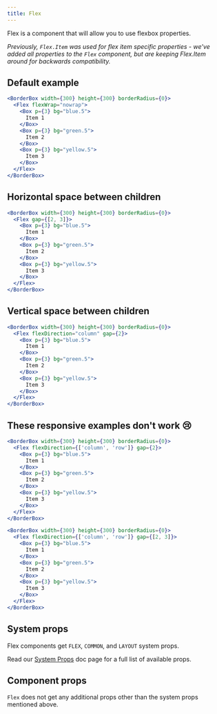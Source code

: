```yaml
---
title: Flex
---
```


Flex is a component that will allow you to use flexbox properties.

_Previously, `Flex.Item` was used for flex item specific properties - we've added all properties to the `Flex` component, but are keeping Flex.Item around for backwards compatibility._

## Default example

```jsx live
<BorderBox width={300} height={300} borderRadius={0}>
  <Flex flexWrap="nowrap">
    <Box p={3} bg="blue.5">
      Item 1
    </Box>
    <Box p={3} bg="green.5">
      Item 2
    </Box>
    <Box p={3} bg="yellow.5">
      Item 3
    </Box>
  </Flex>
</BorderBox>
```

## Horizontal space between children

```jsx live
<BorderBox width={300} height={300} borderRadius={0}>
  <Flex gap={[2, 3]}>
    <Box p={3} bg="blue.5">
      Item 1
    </Box>
    <Box p={3} bg="green.5">
      Item 2
    </Box>
    <Box p={3} bg="yellow.5">
      Item 3
    </Box>
  </Flex>
</BorderBox>
```

## Vertical space between children

```jsx live
<BorderBox width={300} height={300} borderRadius={0}>
  <Flex flexDirection="column" gap={2}>
    <Box p={3} bg="blue.5">
      Item 1
    </Box>
    <Box p={3} bg="green.5">
      Item 2
    </Box>
    <Box p={3} bg="yellow.5">
      Item 3
    </Box>
  </Flex>
</BorderBox>
```

## These responsive examples don't work 😢

```jsx live
<BorderBox width={300} height={300} borderRadius={0}>
  <Flex flexDirection={['column', 'row']} gap={2}>
    <Box p={3} bg="blue.5">
      Item 1
    </Box>
    <Box p={3} bg="green.5">
      Item 2
    </Box>
    <Box p={3} bg="yellow.5">
      Item 3
    </Box>
  </Flex>
</BorderBox>
```

```jsx live
<BorderBox width={300} height={300} borderRadius={0}>
  <Flex flexDirection={['column', 'row']} gap={[2, 3]}>
    <Box p={3} bg="blue.5">
      Item 1
    </Box>
    <Box p={3} bg="green.5">
      Item 2
    </Box>
    <Box p={3} bg="yellow.5">
      Item 3
    </Box>
  </Flex>
</BorderBox>
```

## System props

Flex components get `FLEX`, `COMMON`, and `LAYOUT` system props.

Read our [System Props](/system-props) doc page for a full list of available props.

## Component props

`Flex` does not get any additional props other than the system props mentioned above.

